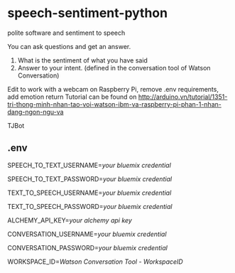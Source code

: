 # speech-sentiment-python

polite software
and sentiment to speech

You can ask questions and get an answer.
1) What is the sentiment of what you have said
2) Answer to your intent. (defined in the conversation tool of Watson Conversation)

Edit to work with a webcam on Raspberry Pi, remove .env requirements, add emotion return 
Tutorial can be found on http://arduino.vn/tutorial/1351-tri-thong-minh-nhan-tao-voi-watson-ibm-va-raspberry-pi-phan-1-nhan-dang-ngon-ngu-va

TJBot

## .env
SPEECH_TO_TEXT_USERNAME=*your bluemix credential*

SPEECH_TO_TEXT_PASSWORD=*your bluemix credential*

TEXT_TO_SPEECH_USERNAME=*your bluemix credential*

TEXT_TO_SPEECH_PASSWORD=*your bluemix credential*

ALCHEMY_API_KEY=*your alchemy api key*

CONVERSATION_USERNAME=*your bluemix credential*

CONVERSATION_PASSWORD=*your bluemix credential*

WORKSPACE_ID=*Watson Conversation Tool - WorkspaceID*